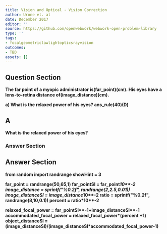 ```yaml
---
title: Vision and Optical - Vision Correction
author: Urone et. al
date: December 2017
editor: ''
source: https://github.com/openwebwork/webwork-open-problem-library
type: ''
tags:
- focalgeometriclawlightopticsrayvision
outcomes:
- TBD
assets: []
---
```


## Question Section 

<b>
The far point of a myopic administrator is(far_point)(cm). His eyes have a lens-to-retina distance of(image_distance)(cm).
 
a) What is the relaxed power of his eyes? 
ans_rule(40)(D)

## A
What is the relaxed power of his eyes? 
### Answer Section


## Answer Section

from random import randrange
showHint = 3

far_point = randrange(50,65,1)
far_pointSI = far_point*10**-2
image_distance = sprintf("%0.2f", randrange(2,2.5,0.01))
image_distanceSI = image_distance*10**-2
ratio = sprintf("%0.2f", randrange(8,10,0.1))
percent = ratio*10**-2

relaxed_focal_power = far_pointSI**-1+image_distanceSI**-1
accommodated_focal_power = relaxed_focal_power*(percent +1)
object_distanceSI = (image_distanceSI)/(image_distanceSI*accommodated_focal_power-1)